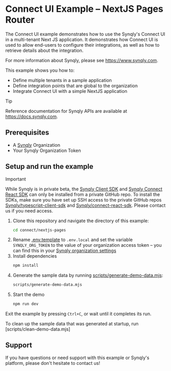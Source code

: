 # Connect UI Example – NextJS Pages Router

The Connect UI example demonstrates how to use the Synqly's Connect UI in a multi-tenant Next JS application. It demonstrates how Connect UI is used to allow end-users to configure their integrations, as well as how to retrieve details about the integration.

For more information about Synqly, please see <https://www.synqly.com>.

This example shows you how to:

- Define multiple tenants in a sample application
- Define integration points that are global to the organization
- Integrate Connect UI with a simple NextJS application

> [!TIP]
> Reference documentation for Synqly APIs are available at <https://docs.synqly.com>.

## Prerequisites

- A [Synqly](https://synqly.com) Organization
- Your Synqly Organization Token

## Setup and run the example

> [!IMPORTANT]
> While Synqly is in private beta, the [Synqly Client SDK] and [Synqly Connect React SDK] can only be installed from a private GitHub repo. To install the SDKs, make sure you have set up SSH access to the private GitHub repos [Synqly/typescript-client-sdk] and [Synqly/connect-react-sdk]. Please contact us if you need access.

1. Clone this repository and navigate the directory of this example:
   ```sh
   cd connect/nextjs-pages
   ```
2. Rename [.env.template](./.env.template) to `.env.local` and set the variable `SYNQLY_ORG_TOKEN` to the value of your organization access token – you can find this in your [Synqly organization settings](https://app.synqly.com/settings/secrets)
3. Install dependencies
   ```sh
   npm install
   ```
4. Generate the sample data by running [scripts/generate-demo-data.mjs](scripts/generate-demo-data.mjs):
   ```sh
   scripts/generate-demo-data.mjs
   ```
5. Start the demo
   ```sh
   npm run dev
   ```

Exit the example by pressing `Ctrl+C`, or wait until it completes its run.

To clean up the sample data that was generated at startup, run [scripts/clean-demo-data.mjs]

[Synqly Client SDK]: https://github.com/Synqly/typescript-client-sdk
[Synqly/typescript-client-sdk]: https://github.com/Synqly/typescript-client-sdk
[Synqly Connect React SDK]: https://github.com/Synqly/connect-react-sdk
[Synqly/connect-react-sdk]: https://github.com/Synqly/connect-react-sdk

## Support

If you have questions or need support with this example or Synqly's platform, please don't hesitate to contact us!
